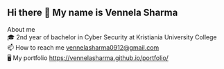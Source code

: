 ## Hi there 👋 My name is Vennela Sharma

About me <br>
🎓 2nd year of bachelor in Cyber Security at Kristiania University College <br>
📫 How to reach me vennelasharma0912@gmail.com <br>
🖥️ My portfolio https://vennelasharma.github.io/portfolio/

